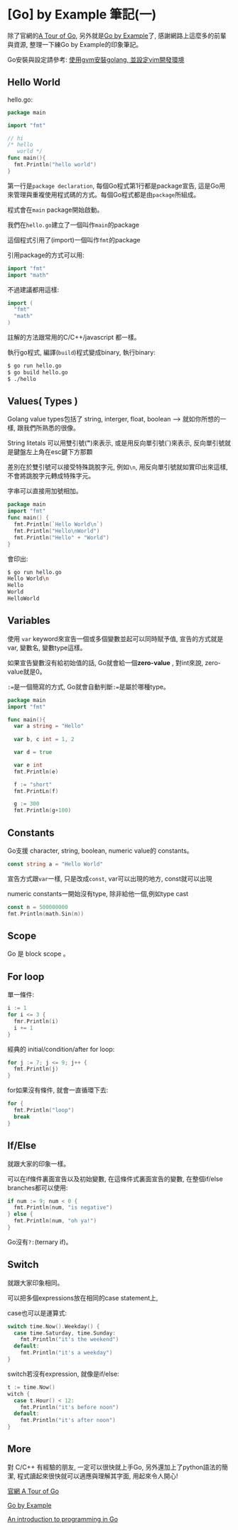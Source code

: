 # [Go] by Example 筆記(一)

除了官網的[A Tour of Go](https://tour.golang.org/), 另外就是[Go by Example](https://gobyexample.com/)了, 感謝網路上這麼多的前輩與資源, 整理一下練Go by Example的印象筆記。

Go安裝與設定請參考: [使用gvm安裝golang, 並設定vim開發環境](posts/2015-05-13-install_and_setting_golang_on_ubuntu_and_vim.html)


## Hello World

hello.go: 

``` go
package main

import "fmt"

// hi
/* hello 
   world */
func main(){
  fmt.Println("hello world")
}
```

第一行是`package declaration`, 每個Go程式第1行都是package宣告, 這是Go用來管理與重複使用程式碼的方式。每個Go程式都是由`package`所組成。

程式會在`main` package開始啟動。

我們在`hello.go`建立了一個叫作`main`的package 

這個程式引用了(import)一個叫作`fmt`的package

引用package的方式可以用:

``` go
import "fmt"
import "math"
```

不過建議都用這樣: 

``` go 
import (
  "fmt"
  "math"
)
```

註解的方法跟常用的C/C++/javascript 都一樣。

執行go程式, 編譯(`build`)程式變成binary, 執行binary: 

``` bash
$ go run hello.go
$ go build hello.go
$ ./hello
```

## Values( Types )

Golang value types包括了 string, interger, float, boolean --> 就如你所想的一樣, 跟我們所熟悉的很像。

String litetals 可以用雙引號(**"**)來表示, 或是用反向單引號(**`**)來表示, 反向單引號就是鍵盤左上角在esc鍵下方那顆

差別在於雙引號可以接受特殊跳脫字元, 例如`\n`, 用反向單引號就如實印出來這樣,不會將跳脫字元轉成特殊字元。


字串可以直接用加號相加。

``` go
package main
import "fmt"                                                                                    
func main() {
  fmt.Println(`Hello World\n`)
  fmt.Println("Hello\nWorld")
  fmt.Println("Hello" + "World")
} 
```

會印出:

``` bash
$ go run hello.go 
Hello World\n
Hello
World
HelloWorld
```
## Variables 

使用 `var` keyword來宣告一個或多個變數並起可以同時賦予值, 宣告的方式就是var, 變數名, 變數type這樣。

如果宣告變數沒有給初始值的話, Go就會給一個**zero-value** , 對int來說, zero-value就是0。

`:=`是一個簡寫的方式, Go就會自動判斷`:=`是屬於哪種type。


``` go
package main
import "fmt" 

func main(){
  var a string = "Hello"
  
  var b, c int = 1, 2

  var d = true

  var e int 
  fmt.Println(e)

  f := "short"
  fmt.PrintLn(f)

  g := 300
  fmt.Println(g+100)
```

## Constants

Go支援 character, string, boolean, numeric value的 constants。

``` go 
const string a = "Hello World"
```

宣告方式跟`var`一樣, 只是改成`const`, var可以出現的地方, const就可以出現

numeric constants一開始沒有type, 除非給他一個,例如type cast 

``` go
const n = 500000000
fmt.Println(math.Sin(n))
```

## Scope

Go 是 block scope 。

## For loop 

單一條件: 

``` go
i := 1
for i <= 3 {
  fmr.Println(i)
  i += 1
}
```

經典的 initial/condition/after for loop: 

``` go 
for j := 7; j <= 9; j++ {
  fmt.Println(j)
}
```

for如果沒有條件, 就會一直循環下去: 

``` go
for {
  fmt.Println("loop")
  break
}
```

## If/Else

就跟大家的印象一樣。

可以在if條件裏面宣告以及初始變數, 在這條件式裏面宣告的變數, 在整個if/else branches都可以使用:

``` go 
if num := 9; num < 0 {
  fmt.Println(num, "is negative")
} else {
  fmt.Println(num, "oh ya!")
}
```

Go沒有`?:`(ternary if)。

## Switch 

就跟大家印象相同。


可以把多個expressions放在相同的case statement上,

case也可以是運算式: 


``` go
switch time.Now().Weekday() {
  case time.Saturday, time.Sunday:
    fmt.Println("it's the weekend")
  default:
    fmt.Println("it's a weekday")
}
```

switch若沒有expression, 就像是if/else: 

``` go 
t := time.Now()
witch {
  case t.Hour() < 12:
    fmt.Println("it's before noon")
  default:
    fmt.Println("it's after noon")
}
```


## More

對 C/C++ 有經驗的朋友, 一定可以很快就上手Go, 另外還加上了python語法的簡潔, 
程式讀起來很快就可以適應與理解其字面,  用起來令人開心!

[官網 A Tour of Go](https://tour.golang.org/)

[Go by Example](https://gobyexample.com)

[An introduction to programming in Go](http://www.golang-book.com/)

